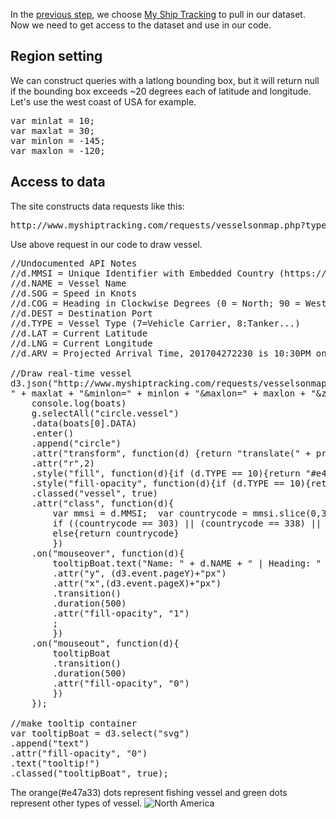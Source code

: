 In the [previous step](Choose_data.md), we choose [My Ship Tracking](http://www.myshiptracking.com/) to pull in our dataset. Now we need to get access to the dataset and use in our code.

## Region setting
We can construct queries with a latlong bounding box, but it will return null if the bounding box exceeds ~20 degrees each of latitude and longitude. Let's use the west coast of USA for example.

<pre>
var minlat = 10;
var maxlat = 30;
var minlon = -145;
var maxlon = -120;
</pre>




## Access to data
The site constructs data requests like this:
<pre>
http://www.myshiptracking.com/requests/vesselsonmap.php?type=json&minlat=10&maxlat=30&minlon=-145&maxlon=-125&zoom=7
</pre>

Use above request in our code to draw vessel.
<pre>
//Undocumented API Notes
//d.MMSI = Unique Identifier with Embedded Country (https://help.marinetraffic.com/hc/en-us/articles/205220087-Which-way-is-information-on-a-vessel-s-flag-found-)
//d.NAME = Vessel Name
//d.SOG = Speed in Knots
//d.COG = Heading in Clockwise Degrees (0 = North; 90 = West...)
//d.DEST = Destination Port
//d.TYPE = Vessel Type (7=Vehicle Carrier, 8:Tanker...)
//d.LAT = Current Latitude
//d.LNG = Current Longitude
//d.ARV = Projected Arrival Time, 201704272230 is 10:30PM on April 27, 2017 GMT

//Draw real-time vessel
d3.json("http://www.myshiptracking.com/requests/vesselsonmap.php?type=json&minlat=" + minlat + "&maxlat=
" + maxlat + "&minlon=" + minlon + "&maxlon=" + maxlon + "&zoom=7", function(err, boats){
	console.log(boats)
	g.selectAll("circle.vessel")
	.data(boats[0].DATA)
	.enter()
	.append("circle")
	.attr("transform", function(d) {return "translate(" + projection([d.LNG, d.LAT]) + ")";})
	.attr("r",2)
	.style("fill", function(d){if (d.TYPE == 10){return "#e47a33"} else {return "#018771"}})
	.style("fill-opacity", function(d){if (d.TYPE == 10){return "0.15"} else {return ".05"}})
	.classed("vessel", true)
	.attr("class", function(d){
		var mmsi = d.MMSI;  var countrycode = mmsi.slice(0,3);
		if ((countrycode == 303) || (countrycode == 338) || (countrycode >= 366 && countrycode <= 369)) {return "USA" }
		else{return countrycode}
		})
	.on("mouseover", function(d){
		tooltipBoat.text("Name: " + d.NAME + " | Heading: " + d.DEST + "| MMSI: " + d.MMSI)
		.attr("y", (d3.event.pageY)+"px")
		.attr("x",(d3.event.pageX)+"px")
		.transition()
		.duration(500)
		.attr("fill-opacity", "1")
		;
		})
	.on("mouseout", function(d){
		tooltipBoat
		.transition()
		.duration(500)
		.attr("fill-opacity", "0")
		})
	});

//make tooltip container
var tooltipBoat = d3.select("svg")
.append("text")
.attr("fill-opacity", "0")
.text("tooltip!")
.classed("tooltipBoat", true);
</pre>


The orange(#e47a33) dots represent fishing vessel and green dots represent other types of vessel.
![North America](http://i.imgur.com/zlOYGiz.png)


